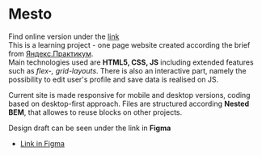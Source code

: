 # Mesto

Find online version under the [link](https://nadezhdaterenteva.github.io/russian-travel/)  
This is a learning project  - one page website created according the brief from [Яндекс.Практикум](https://www.practicum.yandex.ru).  
Main technologies used are **HTML5, CSS, JS** including extended features such as *flex-, grid-layouts*.
There is also an interactive part, namely the possibility to edit user's profile and save data is realised on JS.

Current site is made responsive for mobile and desktop versions, coding based on desktop-first approach. 
Files are structured according **Nested BEM**, that allowes to reuse blocks on other projects.

Design draft can be seen under the link in **Figma** 
* [Link in Figma](https://www.figma.com/file/2cn9N9jSkmxD84oJik7xL7/JavaScript.-Sprint-4?node-id=0%3A1)



